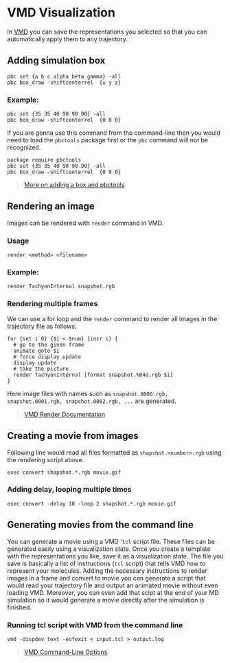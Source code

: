 # VMD Visualization

In [VMD]() you can save the representations you selected so that you can automatically apply them
to any trajectory.

## Adding simulation box

```
pbc set {a b c alpha beta gamma} -all
pbc box_draw -shiftcenterrel  {x y z}
```
### Example:
```
pbc set {35 35 40 90 90 90} -all
pbc box_draw -shiftcenterrel  {0 0 0}
```
If you are gonna use this command from the command-line then you would need to load the
`pbctools` package first or the `pbc` command will not be recognized.

```
package require pbctools
pbc set {35 35 40 90 90 90} -all
pbc box_draw -shiftcenterrel  {0 0 0}
```
> [More on adding a box and pbctools](http://www.ks.uiuc.edu/Research/vmd/plugins/pbctools/)

## Rendering an image

Images can be rendered with `render` command in VMD.

### Usage
```
render <method> <filename>
```

### Example:
```
render TachyonInternal snapshot.rgb
```

### Rendering multiple frames
We can use a for loop and the `render` command to render all images in the trajectory file as follows:
```
for {set i 0} {$i < $num} {incr i} {
  # go to the given frame
  animate goto $i
  # force display update
  display update
  # take the picture
  render TachyonInternal [format snapshot.%04d.rgb $i]
}
```
Here image files with names such as `snapshot.0000.rgb, snapshot.0001.rgb, snapshot.0002.rgb, ...`
are generated.

> [VMD Render Documentation](http://www.ks.uiuc.edu/Research/vmd/current/ug/node147.html)

## Creating a movie from images

Following line would read all files formatted as `shapshot.<number>.rgb` using the rendering script above.
```
exec convert shapshot.*.rgb movie.gif
```

### Adding delay, looping multiple times
```
exec convert -delay 10 -loop 2 shapshot.*.rgb movie.gif
```

## Generating movies from the command line

You can generate a movie using a VMD '`tcl` script file.
These files can be generated easily using a visualization state.
Once you create a template with the representations you like, save it as a visualization state.
The file you save is basically a list of instructions (`tcl` script) that tells VMD how to
represent your molecules.
Adding the necessary instructions to render images in a frame and convert to movie you can generate
a script that would read your trajectory file and output an animated movie without even loading VMD.
Moreover, you can even add that scipt at the end of your MD simulation so it would generate a movie
directly after the simulation is finished.

### Running tcl script with VMD from the command line
```
vmd -dispdev text -eofexit < input.tcl > output.log
```

> [VMD Command-Line Options](http://www.ks.uiuc.edu/Research/vmd/vmd-1.8.7/ug/node204.html)
